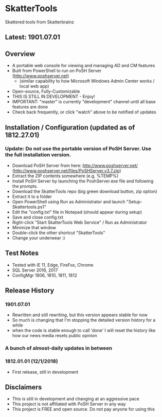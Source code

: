 # SkatterTools
Skattered tools from Skatterbrainz

## Latest: 1901.07.01

## Overview

* A portable web console for viewing and managing AD and CM features
* Built from PowerShell to run on PoSH Server (http://www.poshserver.net)
  * (similar capability to how Microsoft Windows Admin Center works / local web app)
* Open-source, Fully-Customizable
* THIS IS STILL IN DEVELOPMENT - Enjoy!
* IMPORTANT: "master" is currently "development" channel until all base features are done
* Check back frequently, or click "watch" above to be notified of updates

## Installation / Configuration (updated as of 1812.27.01)
### Update: Do not use the portable version of PoSH Server. Use the full installation version.

   * Download PoSH Server from here: http://www.poshserver.net/ (http://www.poshserver.net/files/PoSHServer.v3.7.zip)
   * Extract the ZIP contents somewhere (e.g. %TEMP%)
   * Install PoSH Server by launching the PoshServer.exe file and following the prompts.
   * Download the SkatterTools repo (big green download button, zip option)
   * Extract it to a folder
   * Open PowerShell using Run as Administrator and launch "Setup-Skattertools.ps1"
   * Edit the "config.txt" file in Notepad (should appear during setup)
   * Save and close config.txt
   * Right-click "Start SkatterTools Web Service" / Run as Administrator
   * Minimize that window
   * Double-click the other shortcut "SkatterTools"
   * Change your underwear :)

## Test Notes
   * Tested with IE 11, Edge, FireFox, Chrome
   * SQL Server 2016, 2017
   * ConfigMgr 1806, 1810, 1811, 1812

## Release History
   
   ### 1901.07.01
   * Rewritten and still rewriting, but this version appears stable for now
   * So much is changing that I'm stopping the detailed version history for a while
   * when the code is stable enough to call 'done' I will reset the history like how our news media resets public opinion
   
   ### A bunch of almost-daily updates in between
   
   ### 1812.01.01 (12/1/2018)
   * First release, still in development

## Disclaimers
   * This is still in development and changing at an aggressive pace
   * This project is not affiliated with PoSH Server in any way
   * This project is FREE and open source.  Do not pay anyone for using this
